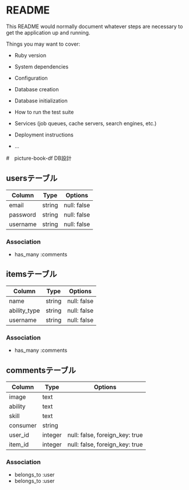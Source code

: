 # README

This README would normally document whatever steps are necessary to get the
application up and running.

Things you may want to cover:

* Ruby version

* System dependencies

* Configuration

* Database creation

* Database initialization

* How to run the test suite

* Services (job queues, cache servers, search engines, etc.)

* Deployment instructions

* ...

#　picture-book-df DB設計
## usersテーブル
|Column|Type|Options|
|------|----|-------|
|email|string|null: false|
|password|string|null: false|
|username|string|null: false|
### Association
- has_many :comments

## itemsテーブル
|Column|Type|Options|
|------|----|-------|
|name|string|null: false|
|ability_type|string|null: false|
|username|string|null: false|
### Association
- has_many :comments

## commentsテーブル
|Column|Type|Options|
|------|----|-------|
|image|text||
|ability|text||
|skill|text||
|consumer|string||
|user_id|integer|null: false, foreign_key: true|
|item_id|integer|null: false, foreign_key: true|
### Association
- belongs_to :user
- belongs_to :user

